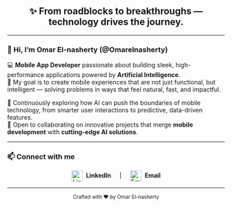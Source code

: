<h2 align="center">✨ From roadblocks to breakthroughs — technology drives the journey.</h2>

---

### 👋 Hi, I’m **Omar El-nasherty** (@Omarelnasherty)

💻 **Mobile App Developer** passionate about building sleek, high-performance applications powered by **Artificial Intelligence**.  
🎯 My goal is to create mobile experiences that are not just functional, but intelligent — solving problems in ways that feel natural, fast, and impactful.  

🚀 Continuously exploring how AI can push the boundaries of mobile technology, from smarter user interactions to predictive, data-driven features.  
🤝 Open to collaborating on innovative projects that merge **mobile development** with **cutting-edge AI solutions**.  

---

### 📫 Connect with me  
<p align="center">
  <a href="https://www.linkedin.com/in/omar-elnasherty" target="_blank" style="text-decoration:none;">
    <img src="https://cdn-icons-png.flaticon.com/512/174/174857.png" alt="LinkedIn" width="26" height="26" style="vertical-align:middle;"/>
    &nbsp;<strong>LinkedIn</strong>
  </a>
  &nbsp; &nbsp; | &nbsp; &nbsp;
  <a href="mailto:omarelnasherty@gmail.com" style="text-decoration:none;">
    <img src="https://cdn-icons-png.flaticon.com/512/732/732200.png" alt="Email" width="26" height="26" style="vertical-align:middle;"/>
    &nbsp;<strong>Email</strong>
  </a>
</p>

---

<p align="center">
  <sub>Crafted with ❤️ by Omar El-nasherty</sub>
</p>


<!---
Omarelnasherty/Omarelnasherty is a ✨ special ✨ repository because its `README.md` (this file) appears on your GitHub profile.
You can click the Preview link to take a look at your changes.
--->
